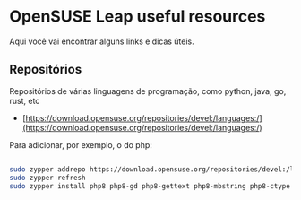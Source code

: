 # OpenSUSE Leap useful resources

Aqui você vai encontrar alguns links e dicas úteis.


## Repositórios 


Repositórios de várias linguagens de programação, como python, java, go, rust, etc

* [https://download.opensuse.org/repositories/devel:/languages:/](https://download.opensuse.org/repositories/devel:/languages:/)


Para adicionar, por exemplo, o do php:

```bash

sudo zypper addrepo https://download.opensuse.org/repositories/devel:/languages:/php/openSUSE_Leap_15.6/devel:languages:php.repo
sudo zypper refresh
sudo zypper install php8 php8-gd php8-gettext php8-mbstring php8-ctype php8-dom php8-iconv php8-openssl php8-sqlite php8-tokenizer   php8-xmlreader php8-xmlwriter

```


